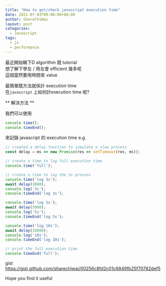 ```yaml
---
title: "How to get/check javascript execution time"
date: 2021-07-03T00:00:00+08:00
author: ShareChiWai
layout: post
categories:
  - Javascript
tags:
  - js
  - performance
---
```


最近開始睇下D algorithm 既 tutorial  
想了解下學左 / 用左會 efficient 幾多呢  
這個當然要用時間來 value  

最簡單既方法就係計 execution time  
在`javascript` 上如何計execution time 呢?  


** 解決方法 **

我們可以使用
```javascript
console.time();
console.timeEnd();
```
來記錄 javascript 的 execution time
e.g.
```javascript
// created a delay function to simulate a slow process
const delay = ms => new Promise(res => setTimeout(res, ms));

// create a time to log full execution time
console.time('full');

// create a time to log the 3s process
console.time('log 3s');
await delay(3000);
console.log('3s');
console.timeEnd('log 3s');

console.time('log 5s');
await delay(5000);
console.log('5s');
console.timeEnd('log 5s');

console.time('log 10s');
await delay(10000);
console.log('10s');
console.timeEnd('log 10s');

// print the full execution time
console.timeEnd('full');
```

gist
https://gist.github.com/sharechiwai/00256c8fd2c01c6849fb25f70782def5

Hope you find it useful
